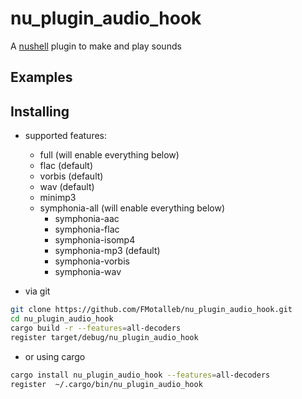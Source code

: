 # nu_plugin_audio_hook

A [nushell](https://www.nushell.sh/) plugin to make and play sounds

## Examples

## Installing

* supported features:
  * full (will enable everything below)
  * flac (default)
  * vorbis (default)
  * wav (default)
  * minimp3
  * symphonia-all (will enable everything below)
    * symphonia-aac
    * symphonia-flac
    * symphonia-isomp4
    * symphonia-mp3 (default)
    * symphonia-vorbis
    * symphonia-wav

* via git

```bash
git clone https://github.com/FMotalleb/nu_plugin_audio_hook.git
cd nu_plugin_audio_hook
cargo build -r --features=all-decoders
register target/debug/nu_plugin_audio_hook 
```

* or using cargo

```bash
cargo install nu_plugin_audio_hook --features=all-decoders
register  ~/.cargo/bin/nu_plugin_audio_hook
```
